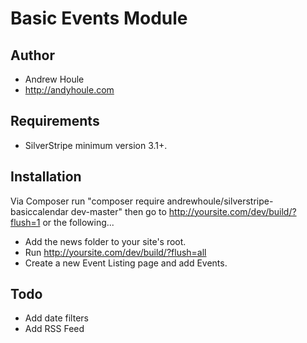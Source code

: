 Basic Events Module
==================

## Author
* Andrew Houle
* http://andyhoule.com

## Requirements
* SilverStripe minimum version 3.1+.

## Installation
Via Composer run "composer require andrewhoule/silverstripe-basiccalendar dev-master" then go to http://yoursite.com/dev/build/?flush=1 or the following...
* Add the news folder to your site's root.
* Run http://yoursite.com/dev/build/?flush=all
* Create a new Event Listing page and add Events.

## Todo
* Add date filters
* Add RSS Feed


